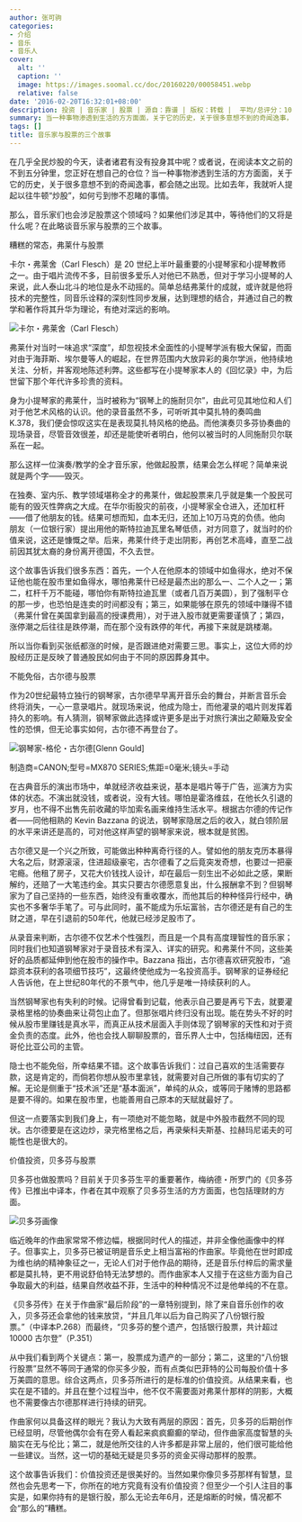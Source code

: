 ```yaml
---
author: 张可驹
categories:
- 介绍
- 音乐
- 音乐人
cover:
  alt: ''
  caption: ''
  image: https://images.soomal.cc/doc/20160220/00058451.webp
  relative: false
date: '2016-02-20T16:32:01+08:00'
description: 投资 | 音乐家 | 股票 | 源自：靠谱 | 版权：转载 |  平均/总评分：10.00/10
summary: 当一种事物渗透到生活的方方面面，关于它的历史，关于很多意想不到的奇闻逸事，都会随之出现。比如去年，我就听人提起以往牛顿“炒股”，如何亏到惨不忍睹的事情。那么，音乐家们也会涉足股票这个领域吗？如果他们涉足其中，等待他们的又将是什么呢？在此略谈音乐家与股票的三个故事。
tags: []
title: 音乐家与股票的三个故事
---
```


在几乎全民炒股的今天，读者诸君有没有投身其中呢？或者说，在阅读本文之前的不到五分钟里，您正好在想自己的仓位？当一种事物渗透到生活的方方面面，关于它的历史，关于很多意想不到的奇闻逸事，都会随之出现。比如去年，我就听人提起以往牛顿“炒股”，如何亏到惨不忍睹的事情。

那么，音乐家们也会涉足股票这个领域吗？如果他们涉足其中，等待他们的又将是什么呢？在此略谈音乐家与股票的三个故事。

糟糕的常态，弗莱什与股票

卡尔・弗莱舍（Carl Flesch）是 20 世纪上半叶最重要的小提琴家和小提琴教师之一。由于唱片流传不多，目前很多爱乐人对他已不熟悉，但对于学习小提琴的人来说，此人泰山北斗的地位是永不动摇的。简单总结弗莱什的成就，或许就是他将技术的完整性，同音乐诠释的深刻性同步发展，达到理想的结合，并通过自己的教学和著作将其升华为理论，有绝对深远的影响。

![卡尔・弗莱舍（Carl Flesch）](https://images.soomal.cc/doc/20160220/00058450_01.webp)





弗莱什对当时一味追求“深度”，却忽视技术全面性的小提琴学派有极大保留，而面对由于海菲斯、埃尔曼等人的崛起，在世界范围内大放异彩的奥尔学派，他持续地关注、分析，并客观地陈述利弊。这些都写在小提琴家本人的《回忆录》中，为后世留下那个年代许多珍贵的资料。

身为小提琴家的弗莱什，当时被称为“钢琴上的施耐贝尔”，由此可见其地位和人们对于他艺术风格的认识。他的录音虽然不多，可听听其中莫扎特的奏鸣曲 K.378，我们便会惊叹这实在是表现莫扎特风格的绝品。而他演奏贝多芬协奏曲的现场录音，尽管音效很差，却还是能使听者明白，他何以被当时的人同施耐贝尔联系在一起。

那么这样一位演奏/教学的全才音乐家，他做起股票，结果会怎么样呢？简单来说就是两个字――毁灭。

在独奏、室内乐、教学领域堪称全才的弗莱什，做起股票来几乎就是集一个股民可能有的毁灭性弊病之大成。在华尔街股灾的前夜，小提琴家全仓进入，还加杠杆――借了他朋友的钱。结果可想而知，血本无归，还加上10万马克的负债。他向朋友（一位银行家）提出用他的斯特拉迪瓦里名琴低债，对方同意了，就当时的价值来说，这还是慷慨之举。后来，弗莱什终于走出阴影，再创艺术高峰，直至二战前因其犹太裔的身份离开德国，不久去世。

这个故事告诉我们很多东西：首先，一个人在他原本的领域中如鱼得水，绝对不保证他也能在股市里如鱼得水，哪怕弗莱什已经是最杰出的那么一、二个人之一；第二，杠杆千万不能碰，哪怕你有斯特拉迪瓦里（或者几百万美圆），到了强制平仓的那一步，也恐怕是连卖的时间都没有；第三，如果能够在原先的领域中赚得不错（弗莱什曾在美国拿到最高的授课费用），对于进入股市就更需要谨慎了；第四，涨停潮之后往往是跌停潮，而在那个没有跌停的年代，再接下来就是跳楼潮。

所以当你看到买张纸都涨的时候，是否跟进绝对需要三思。事实上，这位大师的炒股经历正是反映了普通股民如何由于不同的原因葬身其中。

不能免俗，古尔德与股票

作为20世纪最特立独行的钢琴家，古尔德早早离开音乐会的舞台，并断言音乐会终将消失，一心一意录唱片。就现场来说，他成为隐士，而他灌录的唱片则发挥着持久的影响。有人猜测，钢琴家做此选择或许更多是出于对旅行演出之颠簸及安全性的恐惧，但无论事实如何，古尔德不再登台了。

![钢琴家-格伦・古尔德[Glenn Gould]](https://images.soomal.cc/doc/20140719/00044271.webp)

制造商=CANON;型号=MX870 SERIES;焦距=0毫米;镜头=手动



在古典音乐的演出市场中，单就经济收益来说，基本是唱片等于广告，巡演方为实体的状态。不演出就没钱，或者说，没有大钱。哪怕是霍洛维兹，在他长久引退的岁月，也不得不出售先前收藏的毕加索名画来维持生活水平。根据古尔德的传记作者――同他相熟的 Kevin Bazzana 的说法，钢琴家隐居之后的收入，就白领阶层的水平来讲还是高的，可对他这样声望的钢琴家来说，根本就是贫困。

古尔德又是一个兴之所致，可能做出种种离奇行径的人。譬如他的朋友克历本暴得大名之后，财源滚滚，住进超级豪宅，古尔德看了之后竟突发奇想，也要过一把豪宅瘾。他租了房子，又花大价钱找人设计，却在最后一刻生出不必如此之感，果断解约，还赔了一大笔违约金。其实只要古尔德愿意复出，什么报酬拿不到？但钢琴家为了自己坚持的一些东西，始终没有重收覆水，而他其后的种种怪异行经中，确实也不多奢华手笔了。可与此同时，虽不能成为乐坛富翁，古尔德还是有自己的生财之道，早在引退前的50年代，他就已经涉足股市了。

从录音来判断，古尔德不仅艺术个性强烈，而且是一个具有高度理智性的音乐家；同时我们也知道钢琴家对于录音技术有深入、详实的研究。和弗莱什不同，这些美好的品质都延伸到他在股市的操作中。Bazzana 指出，古尔德喜欢研究股市，“追踪资本获利的各项细节技巧”，这最终使他成为一名投资高手。钢琴家的证券经纪人告诉他，在上世纪80年代的不景气中，他几乎是唯一持续获利的人。

当然钢琴家也有失利的时候。记得曾看到记载，他表示自己要是再亏下去，就要灌录格里格的协奏曲来让荷包止血了。但那张唱片终归没有出现。能在势头不好的时候从股市里赚钱是真水平，而真正从技术层面入手则体现了钢琴家的天性和对于资金负责的态度。此外，他也会找人聊聊股票的，音乐界人士中，包括梅纽因，还有哥伦比亚公司的主管。

隐士也不能免俗，所幸结果不错。这个故事告诉我们：过自己喜欢的生活需要存款，这是肯定的，而倘若你想从股市里拿钱，就需要对自己所做的事有切实的了解。无论是侧重于“技术派”还是“基本面派”，单纯的从众，或等同于赌博的思路都是要不得的。如果在股市里，也能善用自己原本的天赋就最好了。

但这一点要落实到我们身上，有一项绝对不能忽略，就是中外股市截然不同的现状。古尔德要是在这边炒，录完格里格之后，再录柴科夫斯基、拉赫玛尼诺夫的可能性也是很大的。

价值投资，贝多芬与股票

贝多芬也做股票吗？目前关于贝多芬生平的重要著作，梅纳德・所罗门的《贝多芬传》已推出中译本，作者在其中观察了贝多芬生活的方方面面，也包括理财的方面。

![贝多芬画像](https://images.soomal.cc/doc/20100513/00005428_01.webp)





临近晚年的作曲家常常不修边幅，根据同时代人的描述，并非全像他画像中的样子。但事实上，贝多芬已被证明是音乐史上相当富裕的作曲家。毕竟他在世时即成为维也纳的精神象征之一，无论人们对于他作品的期待，还是音乐付梓后的需求量都是莫扎特，更不用说舒伯特无法梦想的。而作曲家本人又擅于在这些方面为自己争取最大的利益，结果自然收益不菲，生活中的种种情况不过是他单纯的不在意。

《贝多芬传》在关于作曲家“最后阶段”的一章特别提到，除了来自音乐创作的收入，贝多芬还会拿他的钱来放贷，“并且几年以后为自己购买了八份银行股票。”（中译本P.268）而最终，“贝多芬的整个遗产，包括银行股票，共计超过 10000 古尔登”（P.351）

从中我们看到两个关键点：第一，股票成为遗产的一部分；第二，这里的“八份银行股票”显然不等同于通常的你买多少股，而有点类似巴菲特的公司每股价值十多万美圆的意思。综合这两点，贝多芬所进行的是标准的价值投资。从结果来看，也实在是不错的。并且在整个过程当中，他不仅不需要面对弗莱什那样的阴影，大概也不需要像古尔德那样进行持续的研究。

作曲家何以具备这样的眼光？我认为大致有两层的原因：首先，贝多芬的后期创作已经显明，尽管他偶尔会有在旁人看起来疯疯癫癫的举动，但作曲家高度智慧的头脑实在无与伦比；第二，就是他所交往的人许多都是非常上层的，他们很可能给他一些建议。当然，这一切的基础无疑是贝多芬的资金买得动那样的股票。

这个故事告诉我们：价值投资还是很美好的。当然如果你像贝多芬那样有智慧，显然也会先思考一下，你所在的地方究竟有没有价值投资？但至少一个引人注目的事实是，如果你持有的是银行股，那么无论去年6月，还是熔断的时候，情况都不会“那么的”糟糕。